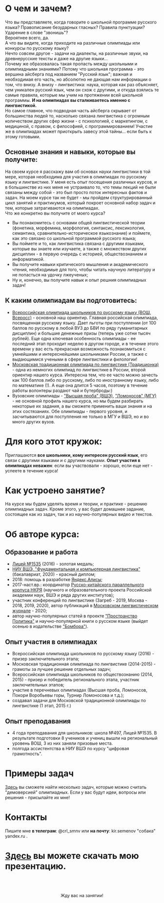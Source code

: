 # О чем и зачем?

Что вы представляете, когда говорите о школьной программе русского языка? Правописание безударных гласных? Правила пунктуации? Ударение в слове "звонишь"? <br/>
Вероятнее всего, да. <br/>
А что вы видите, когда приходите на различные олимпиады или конкурсы по русскому языку?<br/>
Нечто совсем другое - задачи на диалекты, на различные звуки, на древнерусские тексты и даже на другие языки... <br/>
Почему же образовалась такая пропасть между школьными и олимпиадными знаниями? Потому что школьная программа - это вершина айсберга под названием "Русский язык"; важная и необходимая его часть, но абсолютно не дающая нам информации о том, что внизу. А внизу - лингвистика: наука, которая как раз объясняет, чем уникален русский язык, чем он схож с другими, и откуда взялись те самые правила, которые мы учим на протяжении всей школьной программы. **И на олимпиадах вы сталкиваетесь именно с лингвистикой.** <br/>
Но самое главное, что подводная часть айсберга скрывает от большинства людей то, насколько связана лингвистика с огромным количеством других сфер жизни - с психологией, с маркетингом, с медициной, с правом, с философией, с программированием! Участие же в олимпиадах может приоткрыть завесу этой тайны... если быть к этому готовыми.

## Основные знания и навыки, которые вы получите:

На своем курсе я расскажу вам об основах науки лингвистики в той мере, которая необходима для участия в олимпиадах по русскому языку и лингвистике. У меня есть опыт посещения различных курсов, и в большинстве из них меня не устраивало то, что темы лекций не были связаны между собой - это был просто поток интересных фактов и задач. На моем курсе так не будет - мы пройдем структурированный цикл занятий и практикумов, который покроет основной набор задач и тем, которые затрагиваются на олимпиадах. <br/>
Что же конкретно вы получите от моего курса? <br/>
- Вы познакомитесь с основами общей лингвистической теории (фонетика, морфемика, морфология, синтаксис, лексикология, семантика, сравнительно-историческое языкознание) и поймете, как это связано со школьной программой русского языка;
- Вы поймете и то, как лингвистика связана с другими языками, которые вы знаете или изучаете, а также с множеством других дисциплин - в первую очередь с историей, обществознанием и информатикой.
- Вы получите навыки критического мышления и академического чтения, необходимые для того, чтобы читать научную литературу и не попасться на удочку лжеученых;
- Ну и, конечно, вы получите навык и опыт решния олимпиадных задач!

## К каким олимпиадам вы подготовитесь:

- [Всероссийская олимпиада школьников по русскому языку (ВОШ, Всеросс)](https://vos.olimpiada.ru/russ/2019_2020) - основной наш ориентир. Главная российская олимпиада, посвященная русскому языку. Дает льготы при поступлении (от 100 баллов по русскому в любой ВУЗ до БВИ по ряду гуманитарных дисциплин) и большие денежные призы (теперь уже сотни тысяч рублей). Еще одна ключевая особенность олимпиады - ее последний этап проходит неделю в другом городе, и в течение этого времени у вас есть прекрасная возможность познакомиться с умнейшими и интереснейшими школьниками России, а также с выдающимися учеными в сфере лингвистики и филологии!
- [Московская традиционная олимпиада по лингвистике (Традиционка)](http://www.lingling.ru/olymps/mos_olymp/) - одна из немногих олимпиад по лингвистике в России, второй ориентир нашего курса. Интересна тем, что ее часто можно зачесть как 100 баллов либо по русскому, либо по иностранному языку, либо по математике (!). А еще она длится 5 часов, поэтому в течение работы волонтеры раздают чай и бутерброды:)
- Вузовские олимпиады - ["Высшая проба" (ВШЭ)](https://olymp.hse.ru/mmo/rus), ["Ломоносов" (МГУ)](https://olymp.msu.ru/rus/event/5843/) - не основной профиль нашего курса, но мы будем разбирать некоторые их задания, а вы сможете применить ваши знания и на этих состязаниях. Обе олимпиады - первого уровня, и засчитываются для поступления не только в МГУ и ВШЭ, но и во много других вузов.

# Для кого этот кружок:

Приглашаются **все школьники, кому интересен русский язык**, его связи с другими языками и с другими науками. **Опыт участия в олимпиадах неважен**: если вы участвовали - хорошо, если еще нет - успеете в течение курса! 

# Как устроено занятие?

На курсе мы будем уделять время и теории, и практике - решению олимпиадных задач. Кроме этого, у вас будет домашнее задание, состоящее как из задач, так и из научно-популярных видео и текстов. 

# Об авторе курса:

## Образование и работа

- [Лицей №1535](https://lyc1535.mskobr.ru/#/) (2016) - золотая медаль;
- [НИУ ВШЭ, "Фундаментальная и компьютерная лингвистика"](https://www.hse.ru/ba/ling/) (бакалавриат, 2020) - красный диплом;
- 2018: помощь в разработке [Яндекс.Алисы](https://yandex.ru/alice); 
- 2017-наст.вр.: координатор [Русско-китайского параллельного корпуса НКРЯ](https://ruzhcorp.github.io/) (научного и образовательного проекта Российской академии наук, ВШЭ и ряда других институтов);
- участник конференций по лингвистике (Загреб - 2019,  Москва - 2018, 2019, 2020), автор публикаций в [Московском лингвистическом журнале](http://mjl.rsuh.ru/) - 2020;
- автор научно-популярных статей в проекте ["Пространство Политика"](https://vk.com/prostpolitika) и научно-популярной книги о русском языке (выйдет осенью в издательстве ["Бомбора"](https://bombora.ru/)).

## Опыт участия в олимпиадах

- Всероссийская олимпиада школьников по русскому языку (2016) - призер заключительного этапа;
- Московская традиционная олимпиада по лингвистике (2014-2015) - грамоты за лучшее решение отдельных задач;
- Всероссийская олимпиада школьников по обществознанию (2014, 2015) - призер и победитель регионального этапа, участник заключительных этапов;
- участие в перечневых олимпиадах (Высшая проба, Ломоносов, Покори Воробьевы горы, Турнир Ломоносова и т.д.);
- создавал задачи для Московской традиционной олимпиады по лингвистике (1 этап, 2015 г.)

## Опыт преподавания
 
- 4 года преподавания для школьников: школа №497, Лицей №1535. В результате подготовки 8 учеников и учениц вышли на региональный уровень ВОШ, 3 из них заняли призовые места.
- полгода ассистентства в НИУ ВШЭ по курсу "цифровая грамотность".

# Примеры задач

[Здесь](https://github.com/rusolymp/rusolymp.github.io/blob/master/pages/problems.md) вы сможете найти несколько задач, которые можно считать "демоверсией" олимпиадных. Если у вас будут идеи, вопросы или решения - присылайте их мне!

# Контакты

Пишите мне **в телеграм**: @crl_smnv или **на почту**: kir.semenov "собака" yandex.ru .


# [Здесь](https://github.com/rusolymp/rusolymp.github.io/raw/master/%D0%9F%D1%80%D0%B5%D0%B7%D0%B5%D0%BD%D1%82%D0%B0%D1%86%D0%B8%D1%8F_02.09.2020.pptx) вы можете скачать мою презентацию.

<br/>
<br/>
<br/>

<center> Жду вас на занятии! </center>

